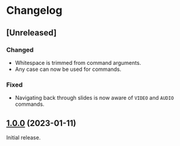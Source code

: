 # Changelog

## [Unreleased]

### Changed

- Whitespace is trimmed from command arguments.
- Any case can now be used for commands.

### Fixed

- Navigating back through slides is now aware of `VIDEO` and `AUDIO` commands.

## [1.0.0] (2023-01-11)

Initial release.

[1.0.0]: https://github.com/slieschke/SceneSwitcher/compare/8289a2d4...1.0.0
